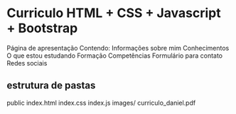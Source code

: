 # Curriculo HTML + CSS + Javascript + Bootstrap
Página de apresentação
Contendo:
Informações sobre mim
Conhecimentos
O que estou estudando
Formação
Competências
Formulário para contato
Redes sociais

## estrutura de pastas
public
    index.html
    index.css
    index.js
    images/
    curriculo_daniel.pdf

